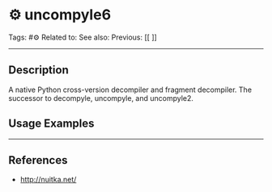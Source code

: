 # ⚙️ uncompyle6
Tags: #⚙️ 
Related to: 
See also: 
Previous: [[ ]]

---
## Description

A native Python cross-version decompiler and fragment decompiler. The successor to decompyle, uncompyle, and uncompyle2.

## Usage Examples



---
## References
- http://nuitka.net/